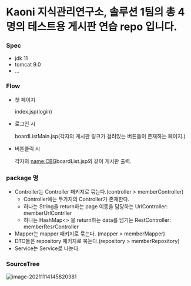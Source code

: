# Kaoni 지식관리연구소, 솔루션 1팀의 총 4명의 테스트용 게시판 연습 repo 입니다.



### Spec

- jdk 11
- tomcat 9.0
- ...



### Flow

- 첫 페이지

  index.jsp(login)

- 로그인 시 

  boardListMain.jsp(각자의 게시판 링크가 걸려있는 버튼들이 존재하는 페이지.)

- 버튼클릭 시

  각자의 <name:CBG>boardList.jsp와 같이 게시판 출력.

  

  

### package 명

- Controller는 Controller 패키지로 묶는다.(controller > memberController)
  - Controller에는 두가지의 Controller가 존재한다.
  - 하나는 String을 return하는 page 이동을 담당하는 <name>UrlController:  memberUrlContrller
  - 하나는 HashMap<> 을 return하는 data를 넘기는 <name>RestController:  memberResrController
- Mapper는 mapper 패키지로 묶는다. (mapper > memberMapper)
- DTO들은 repository 패키지로 묶는다.(repository > memberRepository)
- Service는 Service로 나눈다.



### SourceTree

![image-20211114145820381](/Users/Eisen/Documents/GitHub/BoardTestRepo/README.assets/image-20211114145820381.png)

